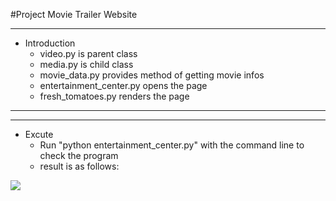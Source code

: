 #Project Movie Trailer Website

---
- Introduction
	- video.py is parent class
	- media.py is child class
	- movie_data.py provides method of getting movie infos
	- entertainment_center.py opens the page
	- fresh_tomatoes.py renders the page

---

---
- Excute
	-  Run "python entertainment_center.py" with the command line to check the program
	-  result is as follows:

![](https://i.imgur.com/wOMlwe2.jpg)